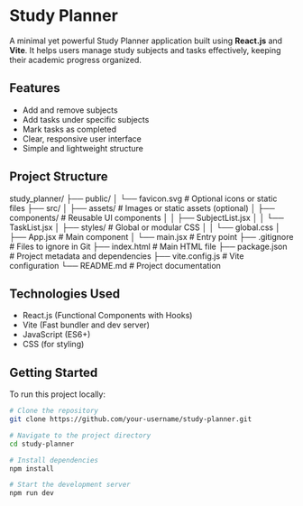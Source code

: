 # Study Planner

A minimal yet powerful Study Planner application built using **React.js** and **Vite**. It helps users manage study subjects and tasks effectively, keeping their academic progress organized.

## Features

- Add and remove subjects
- Add tasks under specific subjects
- Mark tasks as completed
- Clear, responsive user interface
- Simple and lightweight structure

## Project Structure

study_planner/
├── public/
│   └── favicon.svg              # Optional icons or static files
├── src/
│   ├── assets/                  # Images or static assets (optional)
│   ├── components/              # Reusable UI components
│   │   ├── SubjectList.jsx
│   │   └── TaskList.jsx
│   ├── styles/                  # Global or modular CSS
│   │   └── global.css
│   ├── App.jsx                  # Main component
│   └── main.jsx                 # Entry point
├── .gitignore                   # Files to ignore in Git
├── index.html                   # Main HTML file
├── package.json                 # Project metadata and dependencies
├── vite.config.js               # Vite configuration
└── README.md                    # Project documentation



## Technologies Used

- React.js (Functional Components with Hooks)
- Vite (Fast bundler and dev server)
- JavaScript (ES6+)
- CSS (for styling)

## Getting Started

To run this project locally:

```bash
# Clone the repository
git clone https://github.com/your-username/study-planner.git

# Navigate to the project directory
cd study-planner

# Install dependencies
npm install

# Start the development server
npm run dev
